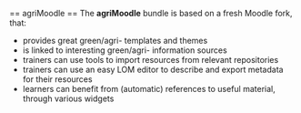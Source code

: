 == agriMoodle == 
The **agriMoodle** bundle is based on a fresh Moodle fork, that:

  - provides great green/agri- templates and themes
  - is linked to interesting green/agri- information sources
  - trainers can use tools to import resources from relevant repositories
  - trainers can use an easy LOM editor to describe and export metadata for their resources
  - learners can benefit from (automatic) references to useful material, through various widgets

